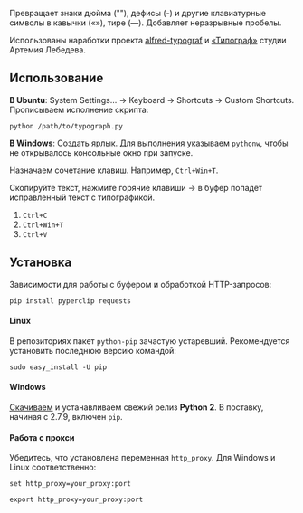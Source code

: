 Превращает знаки дюйма (""), дефисы (-) и другие клавиатурные символы в кавычки («»), тире (—). Добавляет неразрывные пробелы.

Использованы наработки проекта [alfred-typograf](https://github.com/voldmar/alfred-typograf) и [«Типограф»](http://www.artlebedev.ru/tools/typograf/) студии Артемия Лебедева.

## Использование

**В Ubuntu**: System Settings... → Keyboard → Shortcuts → Custom Shortcuts. Прописываем исполнение скрипта:
```
python /path/to/typograph.py
```
**В Windows**: Создать ярлык. Для выполнения указываем `pythonw`, чтобы не открывалось консольные окно при запуске.

Назначаем сочетание клавиш. Например, `Ctrl+Win+T`.

Скопируйте текст, нажмите горячие клавиши → в буфер попадёт исправленный текст с типографикой.

1. `Ctrl+C`
2. `Ctrl+Win+T`
3. `Ctrl+V`

## Установка

Зависимости для работы с буфером и обработкой HTTP-запросов:
```
pip install pyperclip requests
```

#### Linux

В репозиториях пакет `python-pip` зачастую устаревший. Рекомендуется установить последнюю версию командой:
```
sudo easy_install -U pip
```

#### Windows

[Скачиваем](https://www.python.org/downloads/windows/) и устанавливаем свежий релиз **Python 2**. В поставку, начиная с 2.7.9, включен `pip`.

#### Работа с прокси

Убедитесь, что установлена переменная `http_proxy`. Для Windows и Linux соответственно:
```
set http_proxy=your_proxy:port

export http_proxy=your_proxy:port
```
